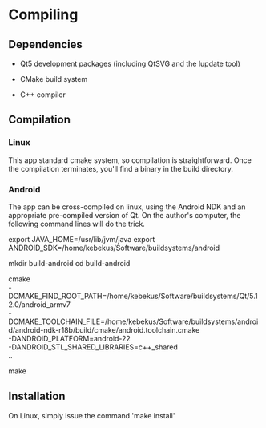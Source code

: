 # Compiling

## Dependencies

* Qt5 development packages (including QtSVG and the lupdate tool)

* CMake build system

* C++ compiler


## Compilation

### Linux

This app standard cmake system, so compilation is straightforward. Once the
compilation terminates, you'll find a binary in the build directory.


### Android

The app can be cross-compiled on linux, using the Android NDK and an appropriate
pre-compiled version of Qt. On the author's computer, the following command
lines will do the trick.

export JAVA_HOME=/usr/lib/jvm/java
export ANDROID_SDK=/home/kebekus/Software/buildsystems/android

mkdir build-android
cd build-android

cmake \
-DCMAKE_FIND_ROOT_PATH=/home/kebekus/Software/buildsystems/Qt/5.12.0/android_armv7 \
-DCMAKE_TOOLCHAIN_FILE=/home/kebekus/Software/buildsystems/android/android-ndk-r18b/build/cmake/android.toolchain.cmake \
-DANDROID_PLATFORM=android-22 \
-DANDROID_STL_SHARED_LIBRARIES=c++_shared \
..

make


## Installation

On Linux, simply issue the command 'make install'
